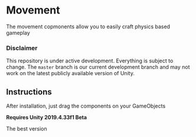 # Movement

The movement copmonents allow you to easily craft physics based gameplay

### Disclaimer

This repository is under active development. Everything is subject to change. The `master` branch is our current development branch and may not work on the latest publicly available version of Unity.

## Instructions

After installation, just drag the components on your GameObjects

**Requires Unity 2019.4.33f1 Beta**

The best version
